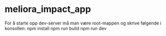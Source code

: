 # meliora_impact_app

For å starte opp dev-server må man være root-mappen og skrive følgende i konsollen:
    npm install
    npm run build
    npm run dev
